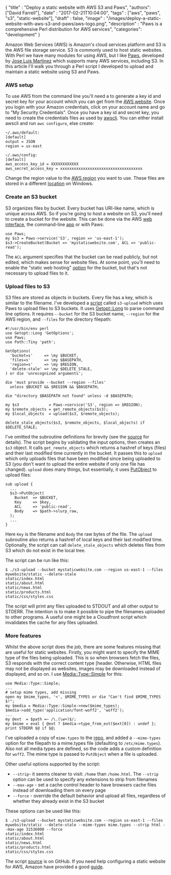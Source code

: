 
  {
    "title"  : "Deploy a static website with AWS S3 and Paws",
    "authors": ["David Farrell"],
    "date"   : "2017-02-21T10:04:00",
    "tags"   : ["aws", "paws", "s3", "static-website"],
    "draft"  : false,
    "image"  : "/images/deploy-a-static-website-with-aws-s3-and-paws/aws-logo.png",
    "description" : "Paws is a comprehensive Perl distribution for AWS services",
    "categories": "development"
  }

Amazon Web Services (AWS) is Amazon's cloud services platform and S3 is the AWS file storage service. S3 is commonly used to host static websites. With Perl we have many modules for using AWS, but I like [Paws](https://metacpan.org/pod/Paws), developed by [Jose Luis Martinez](https://metacpan.org/author/JLMARTIN) which supports many AWS services, including S3. In this article I'll walk you through a Perl script I developed to upload and maintain a static website using S3 and Paws.

### AWS setup

To use AWS from the command line you'll need a to generate a key id and secret key for your account which you can get from the [AWS website](https://aws.amazon.com/). Once you login with your Amazon credentials, click on your account name and go to "My Security Credentials". Once you have a key id and secret key, you need to create the credentials files as used by [awscli](http://docs.aws.amazon.com/cli/latest/userguide/cli-chap-getting-started.html). You can either install awscli and run `aws configure`, else create:

```
~/.aws/default:
[default]
output = JSON
region = us-east

~/.aws/config:
[default]
aws_access_key_id = XXXXXXXXXXXX
aws_secret_access_key = xxxxxxxxxxxxxxxxxxxxxxxxxxxxxxxxxxxx
```

Change the region value to the [AWS region](http://docs.aws.amazon.com/AmazonRDS/latest/UserGuide/Concepts.RegionsAndAvailabilityZones.html) you want to use. These files are stored in a different [location](http://docs.aws.amazon.com/cli/latest/userguide/cli-chap-getting-started.html#config-settings-and-precedence) on Windows.

### Create an S3 bucket

S3 organizes files by bucket. Every bucket has URI-like name, which is unique across AWS. So if you're going to host a website on S3, you'll need to create a bucket for the website. This can be done via the AWS [web interface](https://aws.amazon.com/), the command-line [app](http://docs.aws.amazon.com/cli/latest/reference/s3/mb.html) or with Paws:

``` prettyprint
use Paws;
my $s3 = Paws->service('S3', region => 'us-east-1');
$s3->CreateBucket(Bucket => 'mystaticwebsite.com', ACL => 'public-read');
```
The `ACL` argument specifies that the bucket can be read publicly, but not edited, which makes sense for website files. At some point, you'll need to enable the "static web hosting" [option](https://console.aws.amazon.com/s3/buckets/) for the bucket, but that's not necessary to upload files to it.

### Upload files to S3

S3 files are stored as objects in buckets. Every file has a key, which is similar to the filename. I've developed a [script](https://github.com/dnmfarrell/Paws-tools/blob/master/s3-upload) called `s3-upload` which uses Paws to upload files to S3 buckets. It uses [Getopt::Long](https://metacpan.org/pod/Getopt::Long) to parse command line options. It requires `--bucket` for the S3 bucket name, `--region` for the AWS region, and `--files` for the directory filepath:

``` prettyprint
#!/usr/bin/env perl
use Getopt::Long 'GetOptions';
use Paws;
use Path::Tiny 'path';

GetOptions(
  'bucket=s'     => \my $BUCKET,
  'files=s'      => \my $BASEPATH,
  'region=s'     => \my $REGION,
  'delete-stale' => \my $DELETE_STALE,
) or die 'unrecognized arguments';

die 'must provide --bucket --region --files'
  unless $BUCKET && $REGION && $BASEPATH;

die "directory $BASEPATH not found" unless -d $BASEPATH;

my $s3             = Paws->service('S3', region => $REGION);
my $remote_objects = get_remote_objects($s3);
my $local_objects  = upload($s3, $remote_objects);

delete_stale_objects($s3, $remote_objects, $local_objects) if $DELETE_STALE;
```

I've omitted the subroutine definitions for brevity (see the [source](https://github.com/dnmfarrell/Paws-tools/blob/master/s3-upload) for details). The script begins by validating the input options, then creates an `$s3` object. It calls `get_remote_objects` which returns a hashref of keys (files) and their last modified time currently in the bucket. It passes this to `upload` which only uploads files that have been modified since being uploaded to S3 (you don't want to upload the entire website if only one file has changed). `upload` does many things, but essentially, it uses [PutObject](https://metacpan.org/pod/Paws::S3::PutObject) to upload files:

``` prettyprint
sub upload {
  ...
  $s3->PutObject(
    Bucket  => $BUCKET,
    Key     => $key,
    ACL     => 'public-read',
    Body    => $path->slurp_raw,
  );
  ...
}
```

Here `Key` is the filename and `Body` the raw bytes of the file. The `upload` subroutine also returns a hashref of local keys and their last modified time. Optionally, the script can call `delete_stale_objects` which deletes files from S3 which do not exist in the local tree.

The script can be run like this:

```
$ ./s3-upload --bucket mystaticwebsite.com --region us-east-1 --files mywebsite/static --delete-stale
static/index.html
static/about.html
static/news.html
static/products.html
static/css/styles.css
```

The script will print any files uploaded to STDOUT and all other output to STDERR. The intention is to make it possible to pipe the filenames uploaded to other programs. A useful one might be a Cloudfront script which invalidates the cache for any files uploaded.

### More features

Whilst the above script does the job, there are some features missing that are useful for static websites. Firstly, you might want to specify the MIME type of the files being uploaded. This is so when browsers fetch the files, S3 responds with the correct content type [header. Otherwise, HTML files may not be displayed as websites, images may be downloaded instead of displayed, and so on. I use  [Media::Type::Simple](https://metacpan.org/pod/Media::Type::Simple) for this:

``` prettyprint
use Media::Type::Simple;
...
# setup mime types, add missing
open my $mime_types, '<', $MIME_TYPES or die "Can't find $MIME_TYPES $!";
my $media = Media::Type::Simple->new($mime_types);
$media->add_type('application/font-woff2', 'woff2');
...
my @ext  = $path =~ /\.(\w+)$/;
my $mime = eval { @ext ? $media->type_from_ext($ext[0]) : undef };
print STDERR $@ if $@;
```

I've uploaded a copy of `mime.types` to the [repo](https://github.com/dnmfarrell/Paws-tools/blob/master/mime.types), and added a `--mime-types` option for the filepath to a mime.types file (defaulting to `/etc/mime.types`). Also not all media types are defined, so the code adds a custom definition for `woff2`. The mime type is passed to `PutObject` when a file is uploaded.

Other useful options supported by the script:

* `--strip`- it seems cleaner to visit: `/home` than `/home.html`. The `--strip` option can be used to specify any extensions to strip from filenames
* `--max-age` - set a cache control header to have browsers cache files instead of downloading them on every page
* `--force` - override the default behavior and upload all files, regardless of whether they already exist in the S3 bucket

These options can be used like this:

```
$ ./s3-upload --bucket mystaticwebsite.com --region us-east-1 --files mywebsite/static --delete-stale --mime-types mime.types --strip html --max-age 31536000 --force
static/index.html
static/about.html
static/news.html
static/products.html
static/css/styles.css
```

The script [source](https://github.com/dnmfarrell/Paws-tools/blob/master/s3-upload) is on GitHub. If you need help configuring a static website for AWS, Amazon have provided a good [guide](http://docs.aws.amazon.com/gettingstarted/latest/swh/website-hosting-intro.html).
